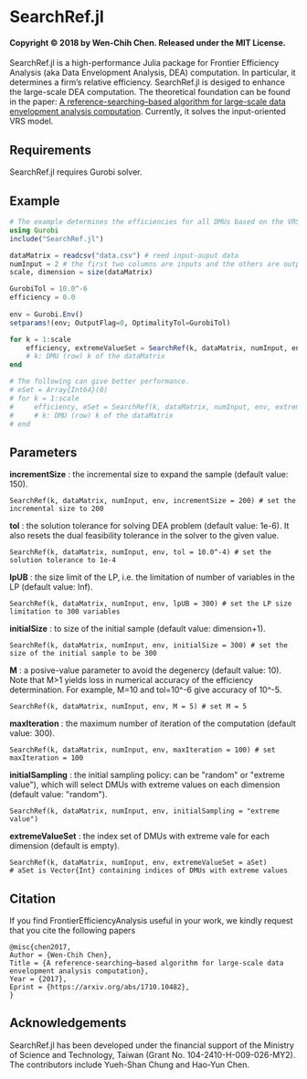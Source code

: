 # SearchRef.jl
#### Copyright © 2018 by Wen-Chih Chen.  Released under the MIT License.

SearchRef.jl is a high-performance Julia package for Frontier Efficiency Analysis (aka Data Envelopment Analysis, DEA) computation. In particular, it determines a firm’s relative efficiency. SearchRef.jl is desiged to enhance the large-scale DEA computation. The theoretical foundation can be found in the paper: [A reference-searching–based algorithm for large-scale data envelopment analysis computation](https://arxiv.org/abs/1710.10482/). Currently, it solves the input-oriented VRS model. 

## Requirements
SearchRef.jl requires Gurobi solver.

## Example

```julia
# The example determines the efficiencies for all DMUs based on the VRS input-oriented model (VRS model)
using Gurobi
include("SearchRef.jl")

dataMatrix = readcsv("data.csv") # reed input-ouput data
numInput = 2 # the first two columns are inputs and the others are outputs
scale, dimension = size(dataMatrix)

GurobiTol = 10.0^-6
efficiency = 0.0
 
env = Gurobi.Env()
setparams!(env; OutputFlag=0, OptimalityTol=GurobiTol) 

for k = 1:scale
    efficiency, extremeValueSet = SearchRef(k, dataMatrix, numInput, env)
    # k: DMU (row) k of the dataMatrix
end

# The following can give better performance.
# eSet = Array{Int64}(0)
# for k = 1:scale
#     efficiency, eSet = SearchRef(k, dataMatrix, numInput, env, extremeValueSet=eSet, initialSampling = "extreme value")
#     # k: DMU (row) k of the dataMatrix
# end
```


## Parameters

>
**incrementSize** : the incremental size to expand the sample (default value: 150).

	SearchRef(k, dataMatrix, numInput, env, incrementSize = 200) # set the incremental size to 200

>
**tol** : the solution tolerance for solving DEA problem (default value: 1e-6). It also resets the dual feasibility tolerance in the solver to the given value.
<br>

	SearchRef(k, dataMatrix, numInput, env, tol = 10.0^-4) # set the solution tolerance to 1e-4

>
**lpUB** : the size limit of the LP, i.e. the limitation of number of variables in the LP (default value: Inf).
<br>

	SearchRef(k, dataMatrix, numInput, env, lpUB = 300) # set the LP size limitation to 300 variables

>
**initialSize** : to size of the initial sample (default value: dimension+1).
<br>

	SearchRef(k, dataMatrix, numInput, env, initialSize = 300) # set the size of the initial sample to be 300 

>
**M** : a posive-value parameter to avoid the degenercy (default value: 10). Note that M>1 yields loss in numerical accuracy of the efficiency determination. For example, M=10 and tol=10^-6 give accuracy of 10^-5.
<br>

	SearchRef(k, dataMatrix, numInput, env, M = 5) # set M = 5

>
**maxIteration** : the maximum number of iteration of the computation (default value: 300).
<br>

	SearchRef(k, dataMatrix, numInput, env, maxIteration = 100) # set maxIteration = 100

>    
**initialSampling** : the initial sampling policy: can be "random" or "extreme value"), which will select DMUs with extreme values on each dimension (default value: "random").
<br>

	SearchRef(k, dataMatrix, numInput, env, initialSampling = "extreme value") 

>
**extremeValueSet** : the index set of DMUs with extreme vale for each dimension (default is empty).
<br>

	SearchRef(k, dataMatrix, numInput, env, extremeValueSet = aSet) 
	# aSet is Vector{Int} containing indices of DMUs with extreme values 



## Citation
If you find FrontierEfficiencyAnalysis useful in your work, we kindly request that you cite the following papers

	@misc{chen2017,
	Author = {Wen-Chih Chen},
	Title = {A reference-searching–based algorithm for large-scale data envelopment analysis computation},
	Year = {2017},
	Eprint = {https://arxiv.org/abs/1710.10482},
	}

## Acknowledgements
SearchRef.jl has been developed under the financial support of the Ministry of Science and Technology, Taiwan (Grant No. 104-2410-H-009-026-MY2). The contributors include Yueh-Shan Chung and Hao-Yun Chen.
